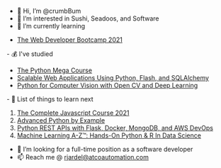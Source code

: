 - 👋 Hi, I’m @crumbBum
- 👀 I’m interested in Sushi, Seadoos, and Software
- 🌱 I’m currently learning 
<ul>
<li> <a href = "https://www.udemy.com/share/101W9C2@Pm1jVFpbTlYMe0dCBkhNVD5HSg==/"> The Web Developer Bootcamp 2021 </a> </li>
</ul>
- 💰 I've studied
<ul>
<li> <a href = "https://www.udemy.com/share/101Wa02@FG5jVEtKc1QPd0VACnN3QBRuY1di/"> The Python Mega Course </a> </li>
<li> <a href = "https://www.udemy.com/share/101sny2@Pm1jfWFKS1QKcERKA3JzVD1uY31i/"> Scalable Web Applications Using Python, Flash, and SQLAlchemy </a> </li>
<li> <a href = "https://www.udemy.com/share/10143y2@FG1gVFpbTlYMe0dCBktOfRQ=/"> Python for Computer Vision with Open CV and Deep Learning </a> </li>
</ul>
-  🤘 List of things to learn next
<ol>
<li> <a href = "https://www.udemy.com/share/101Wfe2@Pm1KfWFKS1QKcERKA3Jzfj1H/"> The Complete Javascript Course 2021 </a> </li>
<li> <a href = "https://www.udemy.com/share/103Z3i2@Pm1jVGJKS1QKcERKA3JzVBRHSg==/"> Advanced Python by Example </a> </li>
<li> <a href = "https://www.udemy.com/share/101tEi2@PUdKfWJbS1ENcU5DAnZNfj5uYH0=/"> Python REST APIs with Flask, Docker, MongoDB, and AWS DevOps </a> </li>
<li> <a href = "https://www.udemy.com/share/101Wci2@PkdgfVpbTlYMe0dCBkhnVD5t/"> Machine Learning A-Z™: Hands-On Python & R In Data Science </a> </li>
</ol>

- 💞️ I’m looking for a full-time position as a software developer
- 📫 Reach me @ rjardel@atcoautomation.com

<!---
crumbBum/crumbBum is a ✨ special ✨ repository because its `README.md` (this file) appears on your GitHub profile.
You can click the Preview link to take a look at your changes.
--->
